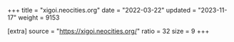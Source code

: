 +++
title = "xigoi.neocities.org"
date = "2022-03-22"
updated = "2023-11-17"
weight = 9153

[extra]
source = "https://xigoi.neocities.org/"
ratio = 32
size = 9
+++
